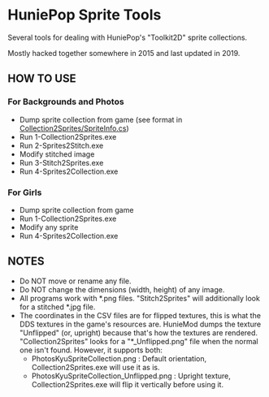 # HuniePop Sprite Tools

Several tools for dealing with HuniePop's "Toolkit2D" sprite collections.

Mostly hacked together somewhere in 2015 and last updated in 2019.

## HOW TO USE

### For Backgrounds and Photos

- Dump sprite collection from game (see format in [Collection2Sprites/SpriteInfo.cs](Collection2Sprites/SpriteInfo.cs#L53))
- Run  1-Collection2Sprites.exe
- Run  2-Sprites2Stitch.exe
- Modify stitched image
- Run  3-Stitch2Sprites.exe
- Run  4-Sprites2Collection.exe

### For Girls

- Dump sprite collection from game
- Run  1-Collection2Sprites.exe
- Modify any sprite
- Run  4-Sprites2Collection.exe

## NOTES
- Do NOT move or rename any file.
- Do NOT change the dimensions (width, height) of any image.
- All programs work with *.png files. "Stitch2Sprites" will additionally look for a stitched *.jpg file.
- The coordinates in the CSV files are for flipped textures, this is what the DDS textures in the game's resources are.
  HunieMod dumps the texture "Unflipped" (or, upright) because that's how the textures are rendered.
  "Collection2Sprites" looks for a "*_Unflipped.png" file when the normal one isn't found.
  However, it supports both:
    - PhotosKyuSpriteCollection.png           : Default orientation, Collection2Sprites.exe will use it as is.
    - PhotosKyuSpriteCollection_Unflipped.png : Upright texture, Collection2Sprites.exe will flip it vertically before using it.
